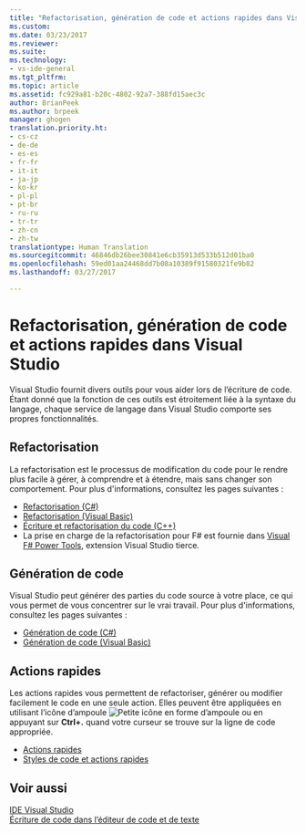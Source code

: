 ```yaml
---
title: "Refactorisation, génération de code et actions rapides dans Visual Studio | Microsoft Docs"
ms.custom: 
ms.date: 03/23/2017
ms.reviewer: 
ms.suite: 
ms.technology:
- vs-ide-general
ms.tgt_pltfrm: 
ms.topic: article
ms.assetid: fc929a81-b20c-4802-92a7-388fd15aec3c
author: BrianPeek
ms.author: brpeek
manager: ghogen
translation.priority.ht:
- cs-cz
- de-de
- es-es
- fr-fr
- it-it
- ja-jp
- ko-kr
- pl-pl
- pt-br
- ru-ru
- tr-tr
- zh-cn
- zh-tw
translationtype: Human Translation
ms.sourcegitcommit: 46846db26bee30841e6cb35913d533b512d01ba0
ms.openlocfilehash: 59ed01aa24468dd7b08a10389f91580321fe9b82
ms.lasthandoff: 03/27/2017

---
```

# <a name="refactoring-code-generation-and-quick-actions-in-visual-studio"></a>Refactorisation, génération de code et actions rapides dans Visual Studio
Visual Studio fournit divers outils pour vous aider lors de l’écriture de code.  Étant donné que la fonction de ces outils est étroitement liée à la syntaxe du langage, chaque service de langage dans Visual Studio comporte ses propres fonctionnalités.

## <a name="refactoring"></a>Refactorisation
La refactorisation est le processus de modification du code pour le rendre plus facile à gérer, à comprendre et à étendre, mais sans changer son comportement.  Pour plus d'informations, consultez les pages suivantes :  
  
* [Refactorisation (C#)](../csharp-ide/refactoring-csharp.md)  
* [Refactorisation (Visual Basic)](../vb-ide/refactoring-vb.md)  
* [Écriture et refactorisation du code (C++)](/cpp/ide/writing-and-refactoring-code-cpp)  
* La prise en charge de la refactorisation pour F# est fournie dans [Visual F# Power Tools](https://visualstudiogallery.msdn.microsoft.com/136b942e-9f2c-4c0b-8bac-86d774189cff), extension Visual Studio tierce.  

## <a name="code-generation"></a>Génération de code
Visual Studio peut générer des parties du code source à votre place, ce qui vous permet de vous concentrer sur le vrai travail.  Pour plus d'informations, consultez les pages suivantes :  
  
* [Génération de code (C#)](../csharp-ide/code-generation-csharp.md)
* [Génération de code (Visual Basic)](../vb-ide/code-generation-vb.md)

<a name="#quick-actions"></a>
## <a name="quick-actions"></a>Actions rapides
Les actions rapides vous permettent de refactoriser, générer ou modifier facilement le code en une seule action.  Elles peuvent être appliquées en utilisant l’icône d’ampoule ![Petite icône en forme d’ampoule](media/vs2015_lightbulbsmall.png "VS2017_LightBulbSmall") ou en appuyant sur **Ctrl+.** quand votre curseur se trouve sur la ligne de code appropriée.

* [Actions rapides](quick-actions.md)
* [Styles de code et actions rapides](code-styles-and-quick-actions.md)

## <a name="see-also"></a>Voir aussi  
[IDE Visual Studio](../ide/visual-studio-ide.md)   
[Écriture de code dans l’éditeur de code et de texte](../ide/writing-code-in-the-code-and-text-editor.md)  



